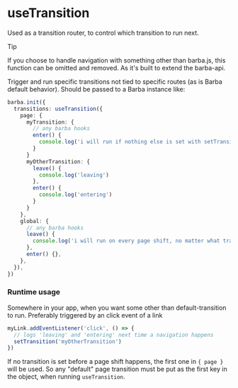 # useTransition

Used as a transition router, to control which transition to run next.

> [!TIP]
> If you choose to handle navigation with something other than barba.js, this function can be omitted and removed. As it's built to extend the barba-api.

Trigger and run specific transitions not tied to specific routes (as is Barba default behavior). Should be passed to a Barba instance like:

```ts
barba.init({
  transitions: useTransition({
    page: {
      myTransition: {
        // any barba hooks
        enter() {
          console.log('i will run if nothing else is set with setTransition')
        }
      }
      myOtherTransition: {
        leave() {
          console.log('leaving')
        },
        enter() {
          console.log('entering')
        }
      }
    },
    global: {
      // any barba hooks
      leave() {
        console.log('i will run on every page shift, no matter what transition is active')
      },
      enter() {},
    },
  }),
})
```

### Runtime usage

Somewhere in your app, when you want some other than default-transition to run. Preferably triggered by an click event of a link

```ts
myLink.addEventListener('click', () => {
  // logs 'leaving' and 'entering' next time a navigation happens
  setTransition('myOtherTransition')
})
```

If no transition is set before a page shift happens, the first one in `{ page }` will be used. So any "default" page transition must be put as the first key in the object, when running `useTransition`.
